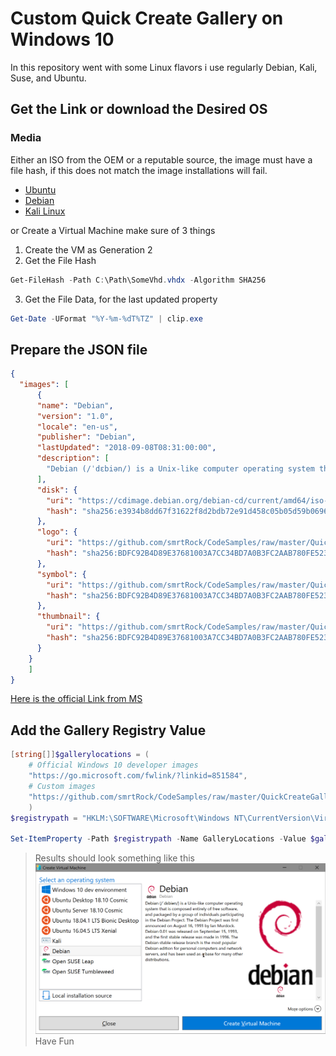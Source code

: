 # Custom Quick Create Gallery on Windows 10

In this repository went with some Linux flavors i use regularly Debian, Kali, Suse, and Ubuntu.  

## Get the Link or download the Desired OS

### Media

Either an ISO from the OEM or a reputable source, the image must have a file hash, if this does not match the image installations will fail. 

- [Ubuntu](http://cdimage.ubuntu.com)
- [Debian](http://cdimage.debian.org)
- [Kali Linux](https://www.kali.org/downloads/)

or Create a Virtual Machine make sure of 3 things

1. Create the VM as Generation 2
1.  Get the File Hash 
```powershell
Get-FileHash -Path C:\Path\SomeVhd.vhdx -Algorithm SHA256
```
3.  Get the File Data, for the last updated property
```powershell
Get-Date -UFormat "%Y-%m-%dT%TZ" | clip.exe
```

## Prepare the JSON file 

```json
{
  "images": [
      {
      "name": "Debian",
      "version": "1.0",
      "locale": "en-us",
      "publisher": "Debian",
      "lastUpdated": "2018-09-08T08:31:00:00",
      "description": [
        "Debian (/ˈdɛbiən/) is a Unix-like computer operating system that is composed entirely of free software, and packaged by a group of individuals participating in the Debian Project. The Debian Project was first announced on August 16, 1993 by Ian Murdock. Debian 0.01 was released on September 15, 1993, and the first stable release was made in 1996. The Debian stable release branch is the most popular Debian edition for personal computers and network servers, and has been used as a base for many other distributions. "
      ],
      "disk": {
        "uri": "https://cdimage.debian.org/debian-cd/current/amd64/iso-cd/debian-9.5.0-amd64-xfce-CD-1.iso",
        "hash": "sha256:e3934b8dd67f31622f8d2bdb72e91d458c05b05d59b069695274c5cb617e821c"
      },
      "logo": {
        "uri": "https://github.com/smrtRock/CodeSamples/raw/master/QuickCreateGallery/Icons_and_Logos/Debianopenlogo-100.png",
        "hash": "sha256:BDFC92B4D89E37681003A7CC34BD7A0B3FC2AAB780FE523F05B355BF25ABB335"
      },
      "symbol": {
        "uri": "https://github.com/smrtRock/CodeSamples/raw/master/QuickCreateGallery/Icons_and_Logos/Debianopenlogo-100.png",
        "hash": "sha256:BDFC92B4D89E37681003A7CC34BD7A0B3FC2AAB780FE523F05B355BF25ABB335"
      },
      "thumbnail": {
        "uri": "https://github.com/smrtRock/CodeSamples/raw/master/QuickCreateGallery/Icons_and_Logos/Debianopenlogo-100.png",
        "hash": "sha256:BDFC92B4D89E37681003A7CC34BD7A0B3FC2AAB780FE523F05B355BF25ABB335"
      }
    }
    ]
}
```
[Here is the official Link from MS](https://docs.microsoft.com/en-us/virtualization/hyper-v-on-windows/user-guide/custom-gallery)

## Add the Gallery Registry Value

```Powershell
[string[]]$gallerylocations = (
    # Official Windows 10 developer images
    "https://go.microsoft.com/fwlink/?linkid=851584",
    # Custom images
    "https://github.com/smrtRock/CodeSamples/raw/master/QuickCreateGallery/Gallery_Web.json"
    )
$registrypath = "HKLM:\SOFTWARE\Microsoft\Windows NT\CurrentVersion\Virtualization"

Set-ItemProperty -Path $registrypath -Name GalleryLocations -Value $gallerylocations
```

> Results should look something like this
![Quick Create Image](./images/QuickCreate.png)
Have Fun
